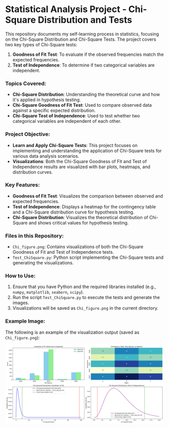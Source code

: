 # Statistical Analysis Project - Chi-Square Distribution and Tests

This repository documents my self-learning process in statistics, focusing on the Chi-Square Distribution and Chi-Square Tests. The project covers two key types of Chi-Square tests:

1. **Goodness of Fit Test**: To evaluate if the observed frequencies match the expected frequencies.
2. **Test of Independence**: To determine if two categorical variables are independent.

### Topics Covered:
- **Chi-Square Distribution**: Understanding the theoretical curve and how it's applied in hypothesis testing.
- **Chi-Square Goodness of Fit Test**: Used to compare observed data against a specific expected distribution.
- **Chi-Square Test of Independence**: Used to test whether two categorical variables are independent of each other.

### Project Objective:
- **Learn and Apply Chi-Square Tests**: This project focuses on implementing and understanding the application of Chi-Square tests for various data analysis scenarios.
- **Visualizations**: Both the Chi-Square Goodness of Fit and Test of Independence results are visualized with bar plots, heatmaps, and distribution curves.

### Key Features:
- **Goodness of Fit Test**: Visualizes the comparison between observed and expected frequencies.
- **Test of Independence**: Displays a heatmap for the contingency table and a Chi-Square distribution curve for hypothesis testing.
- **Chi-Square Distribution**: Visualizes the theoretical distribution of Chi-Square and shows critical values for hypothesis testing.

### Files in this Repository:
- `Chi_figure.png`: Contains visualizations of both the Chi-Square Goodness of Fit and Test of Independence tests.
- `Test_ChiSquare.py`: Python script implementing the Chi-Square tests and generating the visualizations.

### How to Use:
1. Ensure that you have Python and the required libraries installed (e.g., `numpy`, `matplotlib`, `seaborn`, `scipy`).
2. Run the script `Test_ChiSquare.py` to execute the tests and generate the images.
3. Visualizations will be saved as `Chi_figure.png` in the current directory.

### Example Image:
The following is an example of the visualization output (saved as `Chi_figure.png`):

![Chi-Square Visualizations](Test_ChiSquare_Figure.png)
